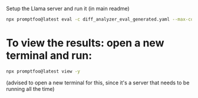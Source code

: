 Setup the Llama server and run it (in main readme)

```bash
npx promptfoo@latest eval -c diff_analyzer_eval_generated.yaml --max-concurrency 1 --repeat 1
```

# To view the results: open a new terminal and run:
```bash
npx promptfoo@latest view -y
```
(advised to open a new terminal for this, since it's a server that needs to be running all the time)
